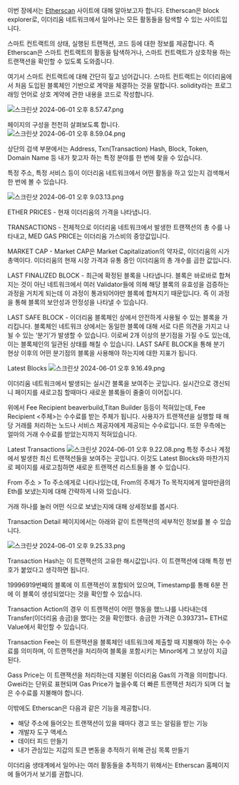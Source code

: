 이번 장에서는 [Etherscan](https://www.notion.so/Etherscan-1-30be8ca57c1148e0abed5c24b7c71698?pvs=21) 사이트에 대해 알아보고자 합니다. Etherscan은 block explorer로, 이더리움 네트워크에서 일어나는 모든 활동들을 탐색할 수 있는 사이트입니다. 

스마트 컨트랙트의 상태, 실행된 트랜잭션, 코드 등에 대한 정보를 제공합니다. 즉 Etherscan은 스마트 컨트랙트의 활동을 탐색하거나, 스마트 컨트랙트가 상호작용 하는 트랜잭션을 확인할 수 있도록 도와줍니다. 

여기서 스마트 컨트랙트에 대해 간단히 짚고 넘어갑니다. 스마트 컨트랙트는 이더리움에서 처음 도입된 블록체인 기반으로 계약을 체결하는 것을 말합니다. solidity라는 프로그래밍 언어로 상호 계약에 관한 내용을 코드로 작성합니다.

![스크린샷 2024-06-01 오후 8.57.47.png](https://prod-files-secure.s3.us-west-2.amazonaws.com/0cb518f0-7446-43c5-b93f-0c7e1bddd39c/e02672b5-4ecf-4293-9c37-c2e16f89a8ad/%E1%84%89%E1%85%B3%E1%84%8F%E1%85%B3%E1%84%85%E1%85%B5%E1%86%AB%E1%84%89%E1%85%A3%E1%86%BA_2024-06-01_%E1%84%8B%E1%85%A9%E1%84%92%E1%85%AE_8.57.47.png)

페이지의 구성을 천천히 살펴보도록 합니다.
![스크린샷 2024-06-01 오후 8.59.04.png](https://prod-files-secure.s3.us-west-2.amazonaws.com/0cb518f0-7446-43c5-b93f-0c7e1bddd39c/d8868350-732b-4b39-9cf2-44732e196d14/%E1%84%89%E1%85%B3%E1%84%8F%E1%85%B3%E1%84%85%E1%85%B5%E1%86%AB%E1%84%89%E1%85%A3%E1%86%BA_2024-06-01_%E1%84%8B%E1%85%A9%E1%84%92%E1%85%AE_8.59.04.png)

상단의 검색 부분에서는 Address, Txn(Transaction) Hash, Block, Token, Domain Name 등 내가 찾고자 하는 특정 분야를 한 번에 찾을 수 있습니다. 

특정 주소, 특정 서비스 등이 이더리움 네트워크에서 어떤 활동을 하고 있는지 검색해서 한 번에 볼 수 있습니다.

![스크린샷 2024-06-01 오후 9.03.13.png](https://prod-files-secure.s3.us-west-2.amazonaws.com/0cb518f0-7446-43c5-b93f-0c7e1bddd39c/82473699-325a-4735-aae5-3a1d8a447e85/%E1%84%89%E1%85%B3%E1%84%8F%E1%85%B3%E1%84%85%E1%85%B5%E1%86%AB%E1%84%89%E1%85%A3%E1%86%BA_2024-06-01_%E1%84%8B%E1%85%A9%E1%84%92%E1%85%AE_9.03.13.png)

ETHER PRICES - 현재 이더리움의 가격을 나타냅니다. 

TRANSACTIONS - 전체적으로 이더리움 네트워크에서 발생한 트랜잭션의 총 수를 나타내고, MED GAS PRICE는 이더리움 가스비의 중앙값입니다. 

MARKET CAP - Market CAP은 Market Capitalization의 약자로, 이더리움의 시가총액이다. 이더리움의 현재 시장 가격과 유통 중인 이더리움의 총 개수를 곱한 값입니다. 

LAST FINALIZED BLOCK - 최근에 확정된 블록을 나타냅니다. 블록은 바로바로 합쳐지는 것이 아닌 네트워크에서 여러 Validator들에 의해 해당 블록의 유효성을 검증하는 과정을 거치게 되는데 이 과정이 통과되어야만 블록에 합쳐지기 때문입니다. 즉 이 과정을 통해 블록의 보안성과 안정성을 나타낼 수 있습니다. 

LAST SAFE BLOCK - 이더리움 블록체인 상에서 안전하게 사용될 수 있는 블록을 가리킵니다. 블록체인 네트워크 상에서는 동일한 블록에 대해 서로 다른 의견을 가지고 나뉠 수 있는 ‘분기’가 발생할 수 있습니다. 이로써 2개 이상의 분기점을 가질 수도 있는데, 이는 블록체인의 일관된 상태를 해칠 수 있습니다. LAST SAFE BLOCK을 통해 분기 현상 이후의 어떤 분기점의 블록을 사용해야 하는지에 대한 지표가 됩니다.

Latest Blocks 
![스크린샷 2024-06-01 오후 9.16.49.png](https://prod-files-secure.s3.us-west-2.amazonaws.com/0cb518f0-7446-43c5-b93f-0c7e1bddd39c/cc693238-82bf-474b-abf8-21692c7cc4ed/%E1%84%89%E1%85%B3%E1%84%8F%E1%85%B3%E1%84%85%E1%85%B5%E1%86%AB%E1%84%89%E1%85%A3%E1%86%BA_2024-06-01_%E1%84%8B%E1%85%A9%E1%84%92%E1%85%AE_9.16.49.png)

이더리움 네트워크에서 발생되는 실시간 블록을 보여주는 곳입니다. 실시간으로 갱신되니 페이지를 새로고침 할때마다 새로운 블록들이 줄줄이 이어집니다. 

위에서 Fee Recipient beaverbuild,Titan Builder 등등이 적혀있는데, Fee Recipient <주체>는 수수료를 받는 주체가 됩니다. 사용자가 트랜잭션을 실행할 때 해당 거래를 처리하는 노드나 서비스 제공자에게 제공되는 수수료입니다. 또한 우측에는 얼마의 거래 수수료를 받았는지까지 적혀있습니다.

Latest Transactions 
![스크린샷 2024-06-01 오후 9.22.08.png](https://prod-files-secure.s3.us-west-2.amazonaws.com/0cb518f0-7446-43c5-b93f-0c7e1bddd39c/16780155-2cc2-4f8f-8b18-43dcb80f2194/%E1%84%89%E1%85%B3%E1%84%8F%E1%85%B3%E1%84%85%E1%85%B5%E1%86%AB%E1%84%89%E1%85%A3%E1%86%BA_2024-06-01_%E1%84%8B%E1%85%A9%E1%84%92%E1%85%AE_9.22.08.png)
특정 주소나 계정에서 발생한 최신 트랜잭션들을 보여주는 곳입니다. 이것도 Latest Blocks와 마찬가지로 페이지를 새로고침하면 새로운 트랜잭션 리스트들을 볼 수 있습니다. 

From 주소 > To 주소에게로 나타나있는데, From의 주체가 To 목적지에게 얼마만큼의 Eth를 보냈는지에 대해 간략하게 나와 있습니다. 

거래 하나를 눌러 어떤 식으로 보냈는지에 대해 상세정보를 봅시다. 

Transaction Detail 페이지에서는 아래와 같이 트랜잭션의 세부적인 정보를 볼 수 있습니다.

![스크린샷 2024-06-01 오후 9.25.33.png](https://prod-files-secure.s3.us-west-2.amazonaws.com/0cb518f0-7446-43c5-b93f-0c7e1bddd39c/f0f059d2-c122-408d-8d35-529c95165446/%E1%84%89%E1%85%B3%E1%84%8F%E1%85%B3%E1%84%85%E1%85%B5%E1%86%AB%E1%84%89%E1%85%A3%E1%86%BA_2024-06-01_%E1%84%8B%E1%85%A9%E1%84%92%E1%85%AE_9.25.33.png)

Transaction Hash는 이 트랜잭션의 고유한 해시값입니다. 이 트랜잭션에 대해 특정 번호가 붙었다고 생각하면 됩니다. 

19996919번째의 블록에 이 트랜잭션이 포함되어 있으며, Timestamp를 통해 6분 전에 이 블록이 생성되었다는 것을 확인할 수 있습니다. 

Transaction Action의 경우 이 트랜잭션이 어떤 행동을 했느냐를 나타내는데 Transfer(이더리움 송금)을 했다는 것을 확인했다. 송금한 가격은 0.393731~ ETH로 Value에서 확인할 수 있습니다. 

Transaction Fee는 이 트랜잭션을 블록체인 네트워크에 제출할 때 지불해야 하는 수수료를 의미하며, 이 트랜잭션을 처리하여 블록을 포함시키는 Minor에게 그 보상이 지급된다. 

Gass Price는 이 트랜잭션을 처리하는데 지불된 이더리움 Gas의 가격을 의미합니다. Gwei라는 단위로 표현되며 Gas Price가 높을수록 더 빠른 트랜잭션 처리가 되며 더 높은 수수료를 지불해야 합니다. 

이밖에도 Etherscan은 다음과 같은 기능을 제공합니다. 

- 해당 주소에 들어오는 트랜잭션이 있을 때마다 경고 또는 알림을 받는 기능
- 개발자 도구 액세스
- 데이터 피드 만들기
- 내가 관심있는 지갑의 토큰 변동을 추적하기 위해 관심 목록 만들기

이더리움 생태계에서 일어나는 여러 활동들을 추적하기 위해서는 Etherscan 홈페이지에 들어가서 보기를 권합니다.
